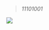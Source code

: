 > *11101001*

<img align="center" src="https://github-readme-stats.vercel.app/api?username=justorez&theme=vue-dark&show_icons=true&hide_title=true" />
